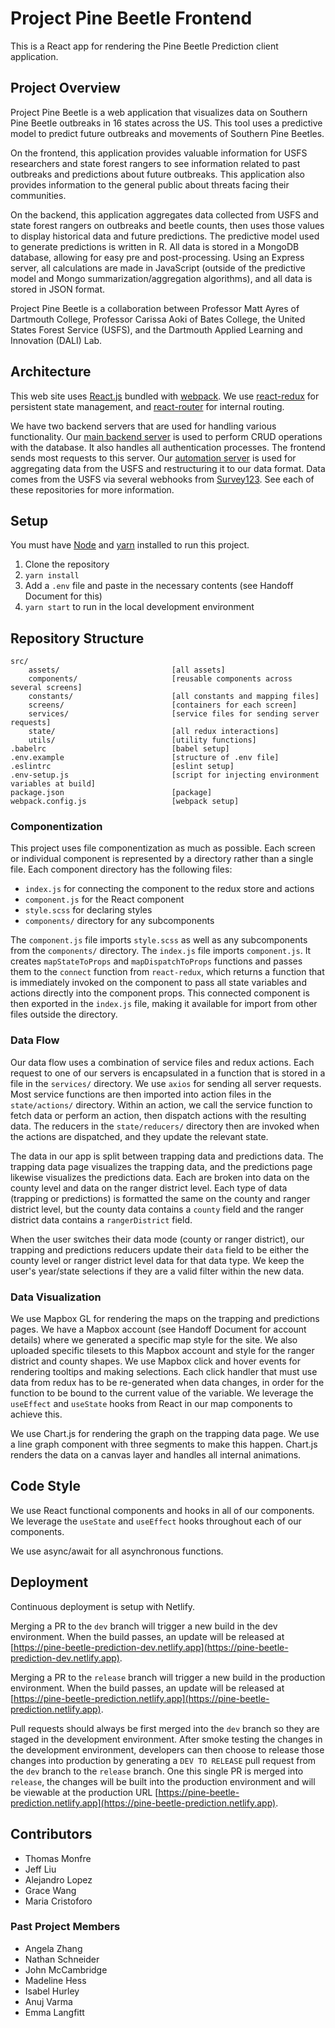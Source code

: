 # Project Pine Beetle Frontend

This is a React app for rendering the Pine Beetle Prediction client application.

## Project Overview

Project Pine Beetle is a web application that visualizes data on Southern Pine Beetle outbreaks in 16 states across the US. This tool uses a predictive model to predict future outbreaks and movements of Southern Pine Beetles.

On the frontend, this application provides valuable information for USFS researchers and state forest rangers to see information related to past outbreaks and predictions about future outbreaks. This application also provides information to the general public about threats facing their communities.

On the backend, this application aggregates data collected from USFS and state forest rangers on outbreaks and beetle counts, then uses those values to display historical data and future predictions. The predictive model used to generate predictions is written in R. All data is stored in a MongoDB database, allowing for easy pre and post-processing. Using an Express server, all calculations are made in JavaScript (outside of the predictive model and Mongo summarization/aggregation algorithms), and all data is stored in JSON format.

Project Pine Beetle is a collaboration between Professor Matt Ayres of Dartmouth College, Professor Carissa Aoki of Bates College, the United States Forest Service (USFS), and the Dartmouth Applied Learning and Innovation (DALI) Lab.

## Architecture

This web site uses [React.js](https://reactjs.org/) bundled with [webpack](https://webpack.js.org/). We use [react-redux](https://react-redux.js.org/) for persistent state management, and [react-router](https://reactrouter.com/) for internal routing.

We have two backend servers that are used for handling various functionality. Our [main backend server](https://github.com/dali-lab/pine-beetle-backend) is used to perform CRUD operations with the database. It also handles all authentication processes. The frontend sends most requests to this server. Our [automation server](https://github.com/dali-lab/pine-beetle-automation) is used for aggregating data from the USFS and restructuring it to our data format. Data comes from the USFS via several webhooks from [Survey123](https://survey123.arcgis.com/). See each of these repositories for more information.

## Setup

You must have [Node](https://nodejs.org) and [yarn](https://yarnpkg.com/) installed to run this project.

1. Clone the repository
2. `yarn install`
3. Add a `.env` file and paste in the necessary contents (see Handoff Document for this)
4. `yarn start` to run in the local development environment

## Repository Structure

```
src/
	assets/							[all assets]
	components/						[reusable components across several screens]
	constants/						[all constants and mapping files]
	screens/						[containers for each screen]
	services/						[service files for sending server requests]
	state/							[all redux interactions]
	utils/							[utility functions]
.babelrc							[babel setup]
.env.example						[structure of .env file]
.eslintrc							[eslint setup]
.env-setup.js						[script for injecting environment variables at build]
package.json						[package]
webpack.config.js					[webpack setup]
```

### Componentization

This project uses file componentization as much as possible. Each screen or individual component is represented by a directory rather than a single file. Each component directory has the following files:

- `index.js` for connecting the component to the redux store and actions
- `component.js` for the React component
- `style.scss` for declaring styles
- `components/` directory for any subcomponents

The `component.js` file imports `style.scss` as well as any subcomponents from the `components/` directory. The `index.js` file imports `component.js`. It creates `mapStateToProps` and `mapDispatchToProps` functions and passes them to the `connect` function from `react-redux`, which returns a function that is immediately invoked on the component to pass all state variables and actions directly into the component props. This connected component is then exported in the `index.js` file, making it available for import from other files outside the directory.

### Data Flow

Our data flow uses a combination of service files and redux actions. Each request to one of our servers is encapsulated in a function that is stored in a file in the `services/` directory. We use `axios` for sending all server requests. Most service functions are then imported into action files in the `state/actions/` directory. Within an action, we call the service function to fetch data or perform an action, then dispatch actions with the resulting data. The reducers in the `state/reducers/` directory then are invoked when the actions are dispatched, and they update the relevant state.

The data in our app is split between trapping data and predictions data. The trapping data page visualizes the trapping data, and the predictions page likewise visualizes the predictions data. Each are broken into data on the county level and data on the ranger district level. Each type of data (trapping or predictions) is formatted the same on the county and ranger district level, but the county data contains a `county` field and the ranger district data contains a `rangerDistrict` field.

When the user switches their data mode (county or ranger district), our trapping and predictions reducers update their `data` field to be either the county level or ranger district level data for that data type. We keep the user's year/state selections if they are a valid filter within the new data.

### Data Visualization

We use Mapbox GL for rendering the maps on the trapping and predictions pages. We have a Mapbox account (see Handoff Document for account details) where we generated a specific map style for the site. We also uploaded specific tilesets to this Mapbox account and style for the ranger district and county shapes. We use Mapbox click and hover events for rendering tooltips and making selections. Each click handler that must use data from redux has to be re-generated when data changes, in order for the function to be bound to the current value of the variable. We leverage the `useEffect` and `useState` hooks from React in our map components to achieve this.

We use Chart.js for rendering the graph on the trapping data page. We use a line graph component with three segments to make this happen. Chart.js renders the data on a canvas layer and handles all internal animations.

## Code Style

We use React functional components and hooks in all of our components. We leverage the `useState` and `useEffect` hooks throughout each of our components.

We use async/await for all asynchronous functions.

## Deployment

Continuous deployment is setup with Netlify.

Merging a PR to the `dev` branch will trigger a new build in the dev environment. When the build passes, an update will be released at [https://pine-beetle-prediction-dev.netlify.app](https://pine-beetle-prediction-dev.netlify.app).

Merging a PR to the `release` branch will trigger a new build in the production environment. When the build passes, an update will be released at [https://pine-beetle-prediction.netlify.app](https://pine-beetle-prediction.netlify.app).

Pull requests should always be first merged into the `dev` branch so they are staged in the development environment. After smoke testing the changes in the development environment, developers can then choose to release those changes into production by generating a `DEV TO RELEASE` pull request from the `dev` branch to the `release` branch. One this single PR is merged into `release`, the changes will be built into the production environment and will be viewable at the production URL [https://pine-beetle-prediction.netlify.app](https://pine-beetle-prediction.netlify.app).

## Contributors

- Thomas Monfre
- Jeff Liu
- Alejandro Lopez
- Grace Wang
- Maria Cristoforo

### Past Project Members

- Angela Zhang
- Nathan Schneider
- John McCambridge
- Madeline Hess
- Isabel Hurley
- Anuj Varma
- Emma Langfitt
